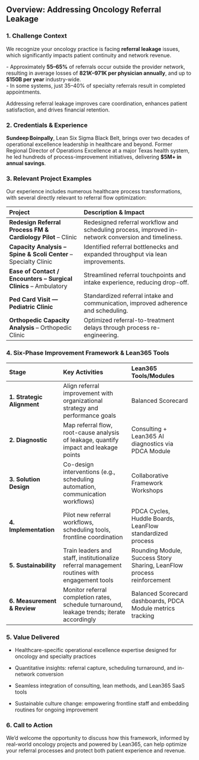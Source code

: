 ## Overview: Addressing Oncology Referral Leakage

### **1\. Challenge Context**

We recognize your oncology practice is facing **referral leakage** issues, which significantly impacts patient continuity and network revenue.

\- Approximately **55–65%** of referrals occur outside the provider network, resulting in average losses of **$821K–$971K per physician annually**, and up to **$150B per year** industry-wide.  
\- In some systems, just 35–40% of specialty referrals result in completed appointments.

Addressing referral leakage improves care coordination, enhances patient satisfaction, and drives financial retention.

### **2\. Credentials & Experience**

**Sundeep Boinpally**, Lean Six Sigma Black Belt, brings over two decades of operational excellence leadership in healthcare and beyond. Former Regional Director of Operations Excellence at a major Texas health system, he led hundreds of process-improvement initiatives, delivering **$5M+ in annual savings**.

### **3\. Relevant Project Examples**

Our experience includes numerous healthcare process transformations, with several directly relevant to referral flow optimization:

| Project | Description & Impact |
| :---- | :---- |
| **Redesign Referral Process FM & Cardiology Pilot** – Clinic  | Redesigned referral workflow and scheduling process, improved in-network conversion and timeliness. |
| **Capacity Analysis – Spine & Scoli Center** – Specialty Clinic  | Identified referral bottlenecks and expanded throughput via lean improvements. |
| **Ease of Contact / Encounters – Surgical Clinics** – Ambulatory  | Streamlined referral touchpoints and intake experience, reducing drop-off. |
| **Ped Card Visit — Pediatric Clinic**  | Standardized referral intake and communication, improved adherence and scheduling. |
| **Orthopedic Capacity Analysis** – Orthopedic Clinic | Optimized referral-to-treatment delays through process re-engineering. |

### **4\. Six‑Phase Improvement Framework & Lean365 Tools**

| Stage | Key Activities | Lean365 Tools/Modules |
| :---- | :---- | :---- |
| **1\. Strategic Alignment** | Align referral improvement with organizational strategy and performance goals  | Balanced Scorecard |
| **2\. Diagnostic** | Map referral flow, root-cause analysis of leakage, quantify impact and leakage points  | Consulting \+ Lean365 AI diagnostics via PDCA Module |
| **3\. Solution Design** | Co-design interventions (e.g., scheduling automation, communication workflows)  | Collaborative Framework Workshops |
| **4\. Implementation** | Pilot new referral workflows, scheduling tools, frontline coordination  | PDCA Cycles, Huddle Boards, LeanFlow standardized process |
| **5\. Sustainability** | Train leaders and staff, institutionalize referral management routines with engagement tools  | Rounding Module, Success Story Sharing, LeanFlow process reinforcement |
| **6\. Measurement & Review** | Monitor referral completion rates, schedule turnaround, leakage trends; iterate accordingly | Balanced Scorecard dashboards, PDCA Module metrics tracking |

### **5\. Value Delivered**

* Healthcare-specific operational excellence expertise designed for oncology and specialty practices

* Quantitative insights: referral capture, scheduling turnaround, and in-network conversion

* Seamless integration of consulting, lean methods, and Lean365 SaaS tools

* Sustainable culture change: empowering frontline staff and embedding routines for ongoing improvement

### **6\. Call to Action**

We’d welcome the opportunity to discuss how this framework, informed by real-world oncology projects and powered by Lean365, can help optimize your referral processes and protect both patient experience and revenue.